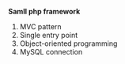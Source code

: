 **Samll php framework**

1. MVC pattern
2. Single entry point
3. Object-oriented programming
4. MySQL connection
